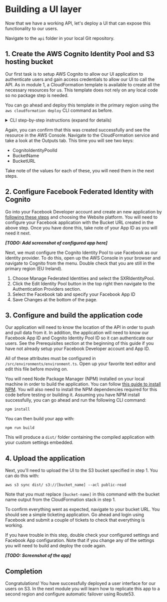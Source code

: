 # Building a UI layer

Now that we have a working API, let's deploy a UI that can expose this functionality to our users.

Navigate to the `api` folder in your local Git repository.

## 1. Create the AWS Cognito Identity Pool and S3 hosting bucket

Our first task is to setup AWS Cognito to allow our UI application to authenticate users and gain access credentials to allow our UI to call the API. As in module 1, a CloudFormation template is available to create all the necessary resources for us. This template does not rely on any local code so no package step is needed.

You can go ahead and deploy this template in the primary region using the `aws cloudformation deploy` CLI command as before.

<details>
<summary>CLI step-by-step instructions (expand for details)</summary>

The full command will look like:

    aws cloudformation deploy \
    --region eu-west-1 \
    --template-file web-ui-stack.yaml \
    --stack-name ticket-service-ui \
    --capabilities CAPABILITY_IAM

</details>

Again, you can confirm that this was created successfully and see the resource in the AWS Console. Navigate to the CloudFormation service and take a look at the Outputs tab. This time you will see two keys:

* CognitoIdentityPoolId
* BucketName
* BucketURL

Take note of the values for each of these, you will need them in the next steps.

## 2. Configure Facebook Federated Identity with Cognito

Go into your Facebook Developer account and create an new application by [following these steps](https://developers.facebook.com/docs/apps/register/) and choosing the Website platform. You will need to configure your Facebook application with the Bucket URL created in the above step. Once you have done this, take note of your App ID as you will need it next.

***[TODO: Add screenshot of configured app here]***

Next, we must configure the Cognito Identity Pool to use Facebook as our identity provider. To do this, open up the AWS Console in your browser and navigate to Cognito from the menu. Double check that you are still in the primary region (EU Ireland).

1. Choose Manage Federated Identities and select the SXRIdentityPool.
2. Click the Edit Identity Pool button in the top right then navigate to the Authentication Providers section.
3. Select the Facebook tab and specify your Facebook App ID
4. Save Changes at the bottom of the page.

## 3. Configure and build the application code

Our application will need to know the location of the API in order to push and pull data from it. In addition, the application will need to know our Facebook App ID and Cognito Identity Pool ID so it can authenticate our users. See the Prerequisites section at the beginning of this guide if you have not already setup your Facebook Developer account and App ID.

All of these attributes must be configured in `/src/environments/environment.ts`. Open up your favorite text editor and edit this file before moving on.

You will need Node Package Manager (NPM) installed on your local machine in order to build the application. You can follow [this guide to install NPM](https://www.npmjs.com/get-npm). You will also need to install the NPM dependencies required for this code before testing or building it. Assuming you have NPM install successfully, you can go ahead and run the following CLI command:

    npm install

You can then build your app with:

    npm run build

This will produce a `dist/` folder containing the compiled application with your custom settings embedded.

## 4. Upload the application

Next, you'll need to upload the UI to the S3 bucket specified in step 1. You can do this with:

    aws s3 sync dist/ s3://[bucket_name] --acl public-read

Note that you must replace `[bucket-name]` in this command with the bucket name output from the CloudFormation stack in step 1.

To confirm everything went as expected, navigate to your bucket URL. You should see a simple ticketing application. Go ahead and login using Facebook and submit a couple of tickets to check that everything is working.

If you have trouble in this step, double check your configured settings and Facebook App configuration. Note that if you change any of the settings you will need to build and deploy the code again.

***[TODO: Screenshot of the app]***

## Completion

Congratulations! You have successfully deployed a user interface for our users on S3. In the next module you will learn how to replicate this app to a second region and configure automatic failover using Route53.
